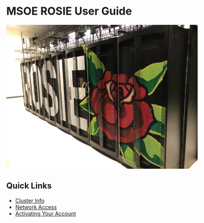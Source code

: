 # MSOE ROSIE User Guide

![ROSIE Supercomputer](_images/ROSIE.jpg)

## Quick Links

* [Cluster Info](about.md)
* [Network Access](access.md)
* [Activating Your Account](activate.md)